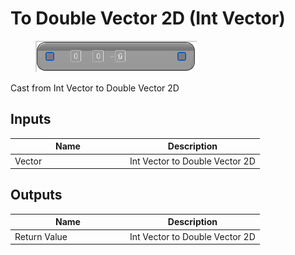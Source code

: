 # To Double Vector 2D (Int Vector)

<div align="left" data-full-width="false"><figure><img src="../../../../.gitbook/assets/to_double_vector_2d_-int_vector.png" alt=""><figcaption></figcaption></figure></div>

Cast from Int Vector to Double Vector 2D

## Inputs

<table><thead><tr><th width="170">Name</th><th>Description</th></tr></thead><tbody><tr><td>Vector</td><td>Int Vector to Double Vector 2D</td></tr></tbody></table>

## Outputs

<table><thead><tr><th width="170">Name</th><th>Description</th></tr></thead><tbody><tr><td>Return Value</td><td>Int Vector to Double Vector 2D</td></tr></tbody></table>
